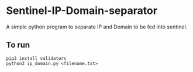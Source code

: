 # Sentinel-IP-Domain-separator

A simple python program to separate IP and Domain to be fed into sentinel.

## To run
```
pip3 install validators
python3 ip_domain.py <filename.txt>
```
